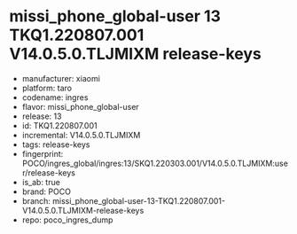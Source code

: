 # missi_phone_global-user 13 TKQ1.220807.001 V14.0.5.0.TLJMIXM release-keys
- manufacturer: xiaomi
- platform: taro
- codename: ingres
- flavor: missi_phone_global-user
- release: 13
- id: TKQ1.220807.001
- incremental: V14.0.5.0.TLJMIXM
- tags: release-keys
- fingerprint: POCO/ingres_global/ingres:13/SKQ1.220303.001/V14.0.5.0.TLJMIXM:user/release-keys
- is_ab: true
- brand: POCO
- branch: missi_phone_global-user-13-TKQ1.220807.001-V14.0.5.0.TLJMIXM-release-keys
- repo: poco_ingres_dump
